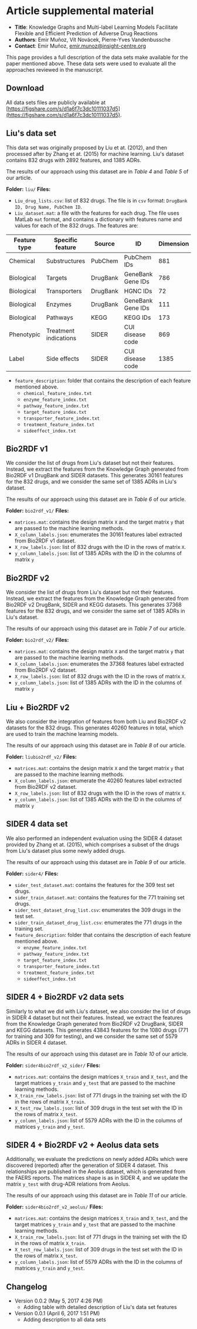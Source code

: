 # Article supplemental material

- **Title**: Knowledge Graphs and Multi-label Learning Models Facilitate Flexible and Efficient Prediction of Adverse Drug Reactions
- **Authors**: Emir Muñoz, Vít Novácek, Pierre-Yves Vandenbussche
- **Contact**: Emir Muñoz, [emir.munoz@insight-centre.org](mailto:emir.munoz@insight-centre.org)

This page provides a full description of the data sets make available for the paper mentioned above. These data sets were used to evaluate all the approaches reviewed in the manuscript.


## Download

All data sets files are publicly available at [https://figshare.com/s/d1a6f7c3dc10111037d5](https://figshare.com/s/d1a6f7c3dc10111037d5).


## Liu's data set

This data set was originally proposed by Liu et at. (2012), and then processed after by Zhang et at. (2015) for machine learning. Liu's dataset contains 832 drugs with 2892 features, and 1385 ADRs.

The results of our approach using this dataset are in _Table 4_ and _Table 5_ of our article.

**Folder:** `liu/`
**Files:**
- `Liu_drug_lists.csv`: list of 832 drugs. The file is in `csv` format: `DrugBank ID, Drug Name, PubChem ID`.
- `Liu_dataset.mat`: a file with the features for each drug. The file uses MatLab `mat` format, and contains a dictionary with features name and values for each of the 832 drugs. The features are:

| Feature type | Specific feature      | Source   | ID                | Dimension | Dictionary key |
|--------------|-----------------------|----------|-------------------|-----------|----------------|
| Chemical     | Substructures         | PubChem  | PubChem IDs       | 881       | `chemical`     |
| Biological   | Targets               | DrugBank | GeneBank Gene IDs | 786       | `target`       |
| Biological   | Transporters          | DrugBank | HGNC IDs          | 72        | `transporter`  |
| Biological   | Enzymes               | DrugBank | GeneBank Gene IDs | 111       | `enzyme`       |
| Biological   | Pathways              | KEGG     | KEGG IDs          | 173       | `pathway`      |
| Phenotypic   | Treatment indications | SIDER    | CUI disease code  | 869       | `treatment`    |
| Label        | Side effects          | SIDER    | CUI disease code  | 1385      | `sideeffect`   |

- `feature_description`: folder that contains the description of each feature mentioned above.
	+ `chemical_feature_index.txt`
	+ `enzyme_feature_index.txt`
	+ `pathway_feature_index.txt`
	+ `target_feature_index.txt`
	+ `transporter_feature_index.txt`
	+ `treatment_feature_index.txt`
	+ `sideeffect_index.txt`


## Bio2RDF v1

We consider the list of drugs from Liu's dataset but not their features. Instead, we extract the features from the Knowledge Graph generated from Bio2RDF v1 DrugBank and SIDER datasets. This generates 30161 features for the 832 drugs, and we consider the same set of 1385 ADRs in Liu's dataset.

The results of our approach using this dataset are in _Table 6_ of our article.

**Folder:** `bio2rdf_v1/`
**Files:**
- `matrices.mat`: contains the design matrix `X` and the target matrix `y` that are passed to the machine learning methods.
- `X_column_labels.json`: enumerates the 30161 features label extracted from Bio2RDF v1 dataset.
- `X_row_labels.json`: list of 832 drugs with the ID in the rows of matrix `X`.
- `y_column_labels.json`: list of 1385 ADRs with the ID in the columns of matrix `y`


## Bio2RDF v2

We consider the list of drugs from Liu's dataset but not their features. Instead, we extract the features from the Knowledge Graph generated from Bio2RDF v2 DrugBank, SIDER and KEGG datasets. This generates 37368 features for the 832 drugs, and we consider the same set of 1385 ADRs in Liu's dataset.

The results of our approach using this dataset are in _Table 7_ of our article.

**Folder:** `bio2rdf_v2/`
**Files:**
- `matrices.mat`: contains the design matrix `X` and the target matrix `y` that are passed to the machine learning methods.
- `X_column_labels.json`: enumerates the 37368 features label extracted from Bio2RDF v2 dataset.
- `X_row_labels.json`: list of 832 drugs with the ID in the rows of matrix `X`.
- `y_column_labels.json`: list of 1385 ADRs with the ID in the columns of matrix `y`


## Liu + Bio2RDF v2

We also consider the integration of features from both Liu and Bio2RDF v2 datasets for the 832 drugs. This generates 40260 features in total, which are used to train the machine learning models.

The results of our approach using this dataset are in _Table 8_ of our article.

**Folder:** `liubio2rdf_v2/`
**Files:**
- `matrices.mat`: contains the design matrix `X` and the target matrix `y` that are passed to the machine learning methods.
- `X_column_labels.json`: enumerate the 40260 features label extracted from Bio2RDF v2 dataset.
- `X_row_labels.json`: list of 832 drugs with the ID in the rows of matrix `X`.
- `y_column_labels.json`: list of 1385 ADRs with the ID in the columns of matrix `y`


## SIDER 4 data set

We also performed an independent evaluation using the SIDER 4 dataset provided by Zhang et at. (2015), which comprises a subset of the drugs from Liu's dataset plus some newly added drugs.

The results of our approach using this dataset are in _Table 9_ of our article.

**Folder:** `sider4/`
**Files:**
- `sider_test_dataset.mat`: contains the features for the 309 test set drugs.
- `sider_train_dataset.mat`: contains the features for the 771 training set drugs.
- `sider_test_dataset_drug_list.csv`: enumerates the 309 drugs in the test set.
- `sider_train_dataset_drug_list.csv`: enumerates the 771 drugs in the training set.
- `feature_description`: folder that contains the description of each feature mentioned above.
	+ `enzyme_feature_index.txt`
	+ `pathway_feature_index.txt`
	+ `target_feature_index.txt`
	+ `transporter_feature_index.txt`
	+ `treatment_feature_index.txt`
	+ `sideeffect_index.txt`


## SIDER 4 + Bio2RDF v2 data sets

Similarly to what we did with Liu's dataset, we also consider the list of drugs in SIDER 4 dataset but not their features. Instead, we extract the features from the Knowledge Graph generated from Bio2RDF v2 DrugBank, SIDER and KEGG datasets. This generates 43843 features for the 1080 drugs (771 for training and 309 for testing), and we consider the same set of 5579 ADRs in SIDER 4 dataset.

The results of our approach using this dataset are in _Table 10_ of our article.

**Folder:** `sider4bio2rdf_v2_sider/`
**Files:**
- `matrices.mat`: contains the design matrices `X_train` and `X_test`, and the target matrices `y_train` and `y_test` that are passed to the machine learning methods.
- `X_train_row_labels.json`: list of 771 drugs in the training set with the ID in the rows of matrix `X_train`.
- `X_test_row_labels.json`: list of 309 drugs in the test set with the ID in the rows of matrix `X_test`.
- `y_column_labels.json`: list of 5579 ADRs with the ID in the columns of matrices `y_train` and `y_test`.


## SIDER 4 + Bio2RDF v2 + Aeolus data sets

Additionally, we evaluate the predictions on newly added ADRs which were discovered (reported) after the generation of SIDER 4 dataset. This relationships are published in the Aeolus dataset, which is generated from the FAERS reports. The matrices shape is as in SIDER 4, and we update the matrix `y_test` with drug-ADR relations from Aeolus.

The results of our approach using this dataset are in _Table 11_ of our article.

**Folder:** `sider4bio2rdf_v2_aeolus/`
**Files:**
- `matrices.mat`: contains the design matrices `X_train` and `X_test`, and the target matrices `y_train` and `y_test` that are passed to the machine learning methods.
- `X_train_row_labels.json`: list of 771 drugs in the training set with the ID in the rows of matrix `X_train`.
- `X_test_row_labels.json`: list of 309 drugs in the test set with the ID in the rows of matrix `X_test`.
- `y_column_labels.json`: list of 5579 ADRs with the ID in the columns of matrices `y_train` and `y_test`.


## Changelog

+ Version 0.0.2 (May 5, 2017 4:26 PM)
	- Adding table with detailed description of Liu's data set features
+ Version 0.0.1 (April 6, 2017 1:51 PM)
	- Adding description to all data sets
